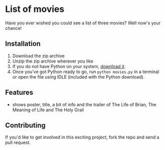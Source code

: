 # List of movies
Have you ever wished you could see a list of three movies? Well now's your chance!

## Installation
1. Download the zip archive
2. Unzip the zip archive wherever you like
3. If you do not have Python on your system, [download it](https://www.python.org/downloads/).
4. Once you've got Python ready to go, run `python movies.py` in a terminal or open the file using IDLE (included with the Python download).

## Features
- shows poster, title, a bit of info and the trailer of The Life of Brian, The Meaning of Life and The Holy Grail

## Contributing
If you'd like to get involved in this exciting project, fork the repo and send a pull request.

